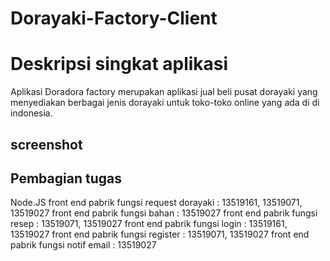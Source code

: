 # Dorayaki-Factory-Client

# Deskripsi singkat aplikasi
Aplikasi Doradora factory merupakan aplikasi jual beli pusat dorayaki yang menyediakan berbagai jenis dorayaki untuk toko-toko online yang ada di di indonesia.

## screenshot

## Pembagian tugas

Node.JS
front end pabrik fungsi request dorayaki : 13519161, 13519071, 13519027
front end pabrik fungsi bahan : 13519027
front end pabrik fungsi resep : 13519071, 13519027
front end pabrik fungsi login : 13519161, 13519027
front end pabrik fungsi register : 13519071, 13519027
front end pabrik fungsi notif email : 13519027
